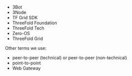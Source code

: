 - 3Bot
- 3Node
- TF Grid SDK
- ThreeFold Foundation
- ThreeFold Tech
- Zero-OS
- ThreeFold Grid

Other terms we use:
- peer-to-peer (technical) or peer-to-peer (non-technical) 
- point-to-point
- Web Gateway


